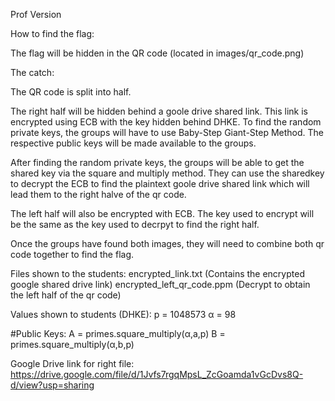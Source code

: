 Prof Version

How to find the flag:

The flag will be hidden in the QR code (located in images/qr_code.png)

The catch:

The QR code is split into half. 

The right half will be hidden behind a goole drive shared link. This link is encrypted using ECB with the key hidden behind DHKE.
To find the random private keys, the groups will have to use Baby-Step Giant-Step Method. The respective public keys will be made available to the groups.

After finding the random private keys, the groups will be able to get the shared key via the square and multiply method.
They can use the sharedkey to decrypt the ECB to find the plaintext goole drive shared link which will lead them to the right halve of the qr code. 

The left half will also be encrypted with ECB. The key used to encrypt will be the same as the key used to decrpyt to find the right half.

Once the groups have found both images, they will need to combine both qr code together to find the flag.

Files shown to the students:
encrypted_link.txt (Contains the encrypted google shared drive link)
encrypted_left_qr_code.ppm (Decrypt to obtain the left half of the qr code)

Values shown to students (DHKE):
p = 1048573 
α = 98

#Public Keys:
A = primes.square_multiply(α,a,p)
B = primes.square_multiply(α,b,p)

Google Drive link for right file: 
https://drive.google.com/file/d/1Jvfs7rgqMpsL_ZcGoamda1vGcDvs8Q-d/view?usp=sharing



